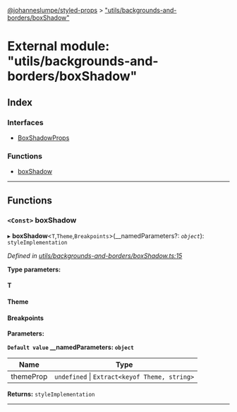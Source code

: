 [@johanneslumpe/styled-props](../README.md) > ["utils/backgrounds-and-borders/boxShadow"](../modules/_utils_backgrounds_and_borders_boxshadow_.md)

# External module: "utils/backgrounds-and-borders/boxShadow"

## Index

### Interfaces

* [BoxShadowProps](../interfaces/_utils_backgrounds_and_borders_boxshadow_.boxshadowprops.md)

### Functions

* [boxShadow](_utils_backgrounds_and_borders_boxshadow_.md#boxshadow)

---

## Functions

<a id="boxshadow"></a>

### `<Const>` boxShadow

▸ **boxShadow**<`T`,`Theme`,`Breakpoints`>(__namedParameters?: *`object`*): `styleImplementation`

*Defined in [utils/backgrounds-and-borders/boxShadow.ts:15](https://github.com/johanneslumpe/styled-props/blob/8e709f1/src/utils/backgrounds-and-borders/boxShadow.ts#L15)*

**Type parameters:**

#### T 
#### Theme 
#### Breakpoints 
**Parameters:**

**`Default value` __namedParameters: `object`**

| Name | Type |
| ------ | ------ |
| themeProp | `undefined` \| `Extract<keyof Theme, string>` |

**Returns:** `styleImplementation`

___

